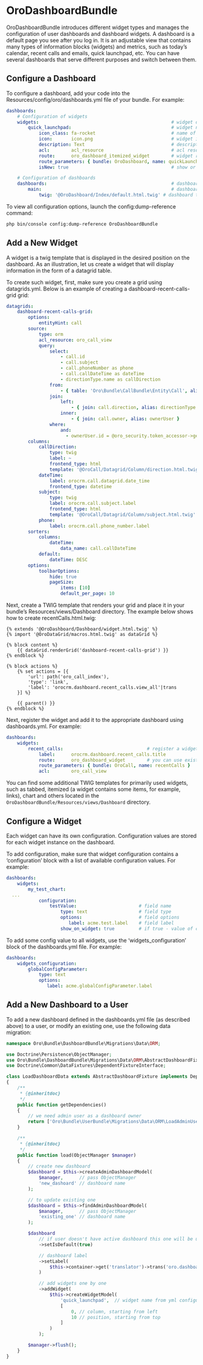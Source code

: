 <a id="bundle-docs-platform-dashboard-bundle"></a>

# OroDashboardBundle

OroDashboardBundle introduces different widget types and manages the configuration of user dashboards and dashboard widgets.
A dashboard is a default page you see after you log in. It is an adjustable view that contains many types of information blocks (widgets) and metrics, such as today’s calendar, recent calls and emails, quick launchpad, etc. You can have several dashboards that serve different purposes and switch between them.

## Configure a Dashboard

To configure a dashboard, add your code into the  Resources/config/oro/dashboards.yml file of your bundle. For example:

```yaml
dashboards:
    # Configuration of widgets
    widgets:                                                 # widget declaration section
        quick_launchpad:                                     # widget name
            icon_class: fa-rocket                            # name of FontAwesome class for an icon shown on widget add dialog
            icon:       icon.png                             # widget icon shown on widget add dialog, in case the iconClass is not defined
            description: Text                                # description of widget
            acl:        acl_resource                         # acl resource of dashboard
            route:      oro_dashboard_itemized_widget        # widget route
            route_parameters: { bundle: OroDashboard, name: quickLaunchpad } # additional route parameters
            isNew: true                                      # show or not "New" label next to the title

    # Configuration of dashboards
    dashboards:                                              # dashboard configuration section
        main:                                                # dashboard name
            twig: '@OroDashboard/Index/default.html.twig' # dashboard template (used by default)
```

To view all configuration options, launch the config:dump-reference command:

```bash
php bin/console config:dump-reference OroDashboardBundle
```

## Add a New Widget

A widget is a twig template that is displayed in the desired position on the dashboard. As an illustration,  let us create a widget that will display information in the form of a datagrid table.

To create such widget, first, make sure you create a grid using datagrids.yml. Below is an example of creating a dashboard-recent-calls-grid grid:

```yaml
datagrids:
    dashboard-recent-calls-grid:
        options:
            entityHint: call
        source:
            type: orm
            acl_resource: oro_call_view
            query:
                select:
                    - call.id
                    - call.subject
                    - call.phoneNumber as phone
                    - call.callDateTime as dateTime
                    - directionType.name as callDirection
                from:
                    - { table: 'Oro\Bundle\CallBundle\Entity\Call', alias: call }
                join:
                    left:
                        - { join: call.direction, alias: directionType }
                    inner:
                        - { join: call.owner, alias: ownerUser }
                where:
                    and:
                      - ownerUser.id = @oro_security.token_accessor->getUserId
        columns:
            callDirection:
                type: twig
                label: ~
                frontend_type: html
                template: '@OroCall/Datagrid/Column/direction.html.twig'
            dateTime:
                label: orocrm.call.datagrid.date_time
                frontend_type: datetime
            subject:
                type: twig
                label: orocrm.call.subject.label
                frontend_type: html
                template: '@OroCall/Datagrid/Column/subject.html.twig'
            phone:
                label: orocrm.call.phone_number.label
        sorters:
            columns:
                dateTime:
                    data_name: call.callDateTime
            default:
                dateTime: DESC
        options:
            toolbarOptions:
                hide: true
                pageSize:
                    items: [10]
                    default_per_page: 10
```

Next, create a TWIG template that renders your grid and place it in your bundle’s Resources/views/Dashboard directory. The example below shows how to create recentCalls.html.twig:

```twig
{% extends '@OroDashboard/Dashboard/widget.html.twig' %}
{% import '@OroDataGrid/macros.html.twig' as dataGrid %}

{% block content %}
    {{ dataGrid.renderGrid('dashboard-recent-calls-grid') }}
{% endblock %}

{% block actions %}
    {% set actions = [{
        'url': path('oro_call_index'),
        'type': 'link',
        'label': 'orocrm.dashboard.recent_calls.view_all'|trans
    }] %}

    {{ parent() }}
{% endblock %}
```

Next, register the widget and add it to the appropriate dashboard using dashboards.yml. For example:

```yaml
dashboards:
    widgets:
        recent_calls:                               # register a widget
            label:      orocrm.dashboard.recent_calls.title
            route:      oro_dashboard_widget        # you can use existing controller to render your TWIG template
            route_parameters: { bundle: OroCall, name: recentCalls }   # just specify a bundle and a TWIG template name
            acl:        oro_call_view
```

You can find some additional TWIG templates for primarily used widgets, such as tabbed, itemized (a widget contains some items, for example, links), chart and others located in the `OroDashboardBundle/Resources/views/Dashboard` directory.

## Configure a Widget

Each widget can have its own configuration. Configuration values are stored for each widget instance on the dashboard.

To add configuration, make sure that widget configuration contains a ‘configuration’ block with a list of available configuration values. For example:

```yaml
dashboards:
    widgets:
        my_test_chart:
  ...
            configuration:
                testValue:                       # field name
                    type: text                   # field type
                    options:                     # field options
                       label: acme.test.label    # field label
                    show_on_widget: true         # if true - value of config parameter will be shown at the bottom of widget. By default - false
```

To add some config value to all widgets, use the ‘widgets_configuration’ block of the dashboards.yml file. For example:

```yaml
dashboards:
    widgets_configuration:
        globalConfigParameter:
            type: text
            options:
               label: acme.globalConfigParameter.label
```

## Add a New Dashboard to a User

To add a new dashboard defined in the dashboards.yml file (as described above) to a user, or modify an existing one, use the following data migration:

```php
namespace Oro\Bundle\DashboardBundle\Migrations\Data\ORM;

use Doctrine\Persistence\ObjectManager;
use Oro\Bundle\DashboardBundle\Migrations\Data\ORM\AbstractDashboardFixture;
use Doctrine\Common\DataFixtures\DependentFixtureInterface;

class LoadDashboardData extends AbstractDashboardFixture implements DependentFixtureInterface
{
    /**
     * {@inheritdoc}
     */
    public function getDependencies()
    {
        // we need admin user as a dashboard owner
        return ['Oro\Bundle\UserBundle\Migrations\Data\ORM\LoadAdminUserData'];
    }

    /**
     * {@inheritdoc}
     */
    public function load(ObjectManager $manager)
    {
        // create new dashboard
        $dashboard = $this->createAdminDashboardModel(
            $manager,      // pass ObjectManager
            'new_dashoard' // dashboard name
        );

        // to update existing one
        $dashboard = $this->findAdminDashboardModel(
            $manager,      // pass ObjectManager
            'existing_one' // dashboard name
        );

        $dashboard
            // if user doesn't have active dashboard this one will be used
            ->setIsDefault(true)

            // dashboard label
            ->setLabel(
                $this->container->get('translator')->trans('oro.dashboard.title.main')
            )

            // add widgets one by one
            ->addWidget(
                $this->createWidgetModel(
                    'quick_launchpad',  // widget name from yml configuration
                    [
                        0, // column, starting from left
                        10 // position, starting from top
                    ]
                )
            );

        $manager->flush();
    }
}
```

<!-- Frontend -->

